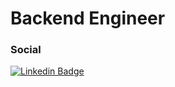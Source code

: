 # Backend Engineer

### Social

[![Linkedin Badge](https://img.shields.io/badge/-LinkedIn-blue?style=flat-square&logo=Linkedin&logoColor=white&link=https://www.linkedin.com/in/kyeonghoon-lee-6a2535161/)](https://www.linkedin.com/in/kyeonghoon-lee-6a2535161/)
<!--https://www.linkedin.com/in/kyeonghoon-lee-6a2535161/
**pongdangx2/pongdangx2** is a ✨ _special_ ✨ repository because its `README.md` (this file) appears on your GitHub profile.

Here are some ideas to get you started:

- 🔭 I’m currently working on ...
- 🌱 I’m currently learning ...
- 👯 I’m looking to collaborate on ...
- 🤔 I’m looking for help with ...
- 💬 Ask me about ...
- 📫 How to reach me: ...
- 😄 Pronouns: ...
- ⚡ Fun fact: ...
-->
